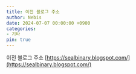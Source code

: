 ```yaml
---
title: 이전 블로그 주소
author: Nebis
date: 2024-07-07 00:00:00 +0900
categories:
- 기타
pin: true
---
```

이전 블로그 주소 [https://sealbinary.blogspot.com/](https://sealbinary.blogspot.com/)
